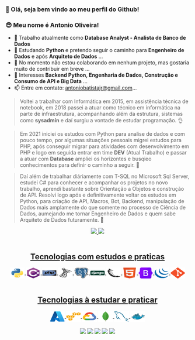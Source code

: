 ### 👋 Olá, seja bem vindo ao meu perfil do Github!
### 😎 Meu nome é Antonio Oliveira!


- 🔭 Trabalho atualmente como **Database Analyst - Analista de Banco de Dados**
- 🌱 Estudando **Python** e pretendo seguir o caminho para **Engenheiro de Dados** e após **Arquiteto de Dados** ...
- 👯 No momento não estou colaborando em nenhum projeto, mas gostaria muito de contribuir em breve ...
- 💬 Interesses **Backend Python, Engenharia de Dados, Construção e Consumo de API e Big Data** ...
- 📫 Entre em contato: antoniobatistajr@gmail.com...


> Voltei a trabalhar com Informática em 2015, em assistência técnica de notebook, em 2018 passei a atuar como técnico em informática na parte de infraestrutura,
acompanhando além da estrutura, sistemas como **sysadmin** e daí surgiu a vontade de estudar programação. 👌

> Em 2021 iniciei os estudos com Python para analise de dados e com pouco tempo, por algumas situações pessoais migrei estudos para PHP, após conseguir migrar para atividades com desenvolvimento em PHP e logo em seguida entrar em time **DEV** (Atual Trabalho) e passar a atuar com **Database** ampliei os horizontes e busqieo conhecimentos para definir o caminho a seguir. 🙌

> Daí além de trabalhar diáriamente com T-SQL no Microsoft Sql Server, estudei C# para conhecer e acompanhar os projetos no novo trabalho, aprendi bastante sobre Orientação a Objetos e construção de API. Resolvi logo após e definitivamente voltar os estudos em Python, para criação de API, Macros, Bot, Backend, manipulação de Dados mais amplamente do que somente no processo de Ciência de Dados, aumejando me tornar Engenheiro de Dados e quem sabe Arquiteto de Dados futuramente. 🤞



<div align="center">
  <a href="https://github.com/antonioliverjr">
  <img height="180em" src="https://github-readme-stats.vercel.app/api?username=antonioliverjr&show_icons=true&theme=onedark&include_all_commits=true&count_private=true"/>
  <img height="180em" src="https://github-readme-stats.vercel.app/api/top-langs/?username=antonioliverjr&layout=compact&langs_count=7&theme=onedark"/>
</div>
<div style="display: inline_block" align="center"><br>
  <h2> Tecnologias com estudos e praticas </h2>
  <img align="center" alt="oliver-Python" height="30" width="40" src="https://raw.githubusercontent.com/devicons/devicon/master/icons/python/python-original.svg">
  <img align="center" alt="oliver-Csharp" height="30" width="40" src="https://raw.githubusercontent.com/devicons/devicon/master/icons/csharp/csharp-original.svg">
  <img align="center" alt="oliver-php" height="30" width="40" src="https://raw.githubusercontent.com/devicons/devicon/master/icons/php/php-original.svg">
  <img align="center" alt="oliver-Sqlserver" height="30" width="40" src="https://raw.githubusercontent.com/devicons/devicon/master/icons/microsoftsqlserver/microsoftsqlserver-plain.svg">
  <img align="center" alt="oliver-postgres" height="30" width="40" src="https://raw.githubusercontent.com/devicons/devicon/master/icons/postgresql/postgresql-original.svg">
  <img align="center" alt="oliver-django" height="30" width="40" src="https://raw.githubusercontent.com/devicons/devicon/master/icons/django/django-original.svg">
  <img align="center" alt="oliver-flask" height="30" width="40" src="https://raw.githubusercontent.com/devicons/devicon/master/icons/flask/flask-original.svg">
  <img align="center" alt="oliver-html5" height="30" width="40" src="https://raw.githubusercontent.com/devicons/devicon/master/icons/html5/html5-original.svg">
  <img align="center" alt="oliver-Bootstrap" height="30" width="40" src="https://raw.githubusercontent.com/devicons/devicon/master/icons/bootstrap/bootstrap-original.svg">
  <img align="center" alt="oliver-jquery" height="30" width="40" src="https://raw.githubusercontent.com/devicons/devicon/master/icons/jquery/jquery-original.svg">
  <img align="center" alt="oliver-git" height="30" width="40" src="https://raw.githubusercontent.com/devicons/devicon/master/icons/git/git-original.svg">
</div>
  
<div style="display: inline_block" align="center"><br>
  <h2> Tecnologias à estudar e praticar </h2>
  <img align="center" alt="oliver-azure" height="30" width="40" src="https://raw.githubusercontent.com/devicons/devicon/master/icons/azure/azure-original.svg">
  <img align="center" alt="oliver-AWS" height="30" width="40" src="https://raw.githubusercontent.com/devicons/devicon/master/icons/amazonwebservices/amazonwebservices-original.svg">
  <img align="center" alt="oliver-google" height="30" width="40" src="https://raw.githubusercontent.com/devicons/devicon/master/icons/googlecloud/googlecloud-original.svg">
  <img align="center" alt="oliver-mongodb" height="30" width="40" src="https://raw.githubusercontent.com/devicons/devicon/master/icons/mongodb/mongodb-original.svg">
  <img align="center" alt="oliver-mysql" height="30" width="40" src="https://raw.githubusercontent.com/devicons/devicon/master/icons/mysql/mysql-original.svg">
  <img align="center" alt="oliver-docker" height="30" width="40" src="https://raw.githubusercontent.com/devicons/devicon/master/icons/docker/docker-original.svg">
</div>


<div align="center"><br>
  <a href = "mailto:antoniobatistajr@gmail.com"><img src="https://img.shields.io/badge/-Gmail-%23333?style=for-the-badge&logo=gmail&logoColor=white" target="_blank"></a>
  <a href = "https://wa.me/message/CHSIVJA4LIPDC1"><img src="https://img.shields.io/badge/WhatsApp-25D366?style=for-the-badge&logo=whatsapp&logoColor=white" target="_blank"></a>
  <a href = "https://t.me/antonioliverjr"><img src="https://img.shields.io/badge/Telegram-2CA5E0?style=for-the-badge&logo=telegram&logoColor=white" target="_blank"></a>
  <a href="https://instagram.com/antonioliverjr" target="_blank"><img src="https://img.shields.io/badge/-Instagram-%23E4405F?style=for-the-badge&logo=instagram&logoColor=white" target="_blank"></a>
  <a href="https://www.linkedin.com/in/antoniobatistajr" target="_blank"><img src="https://img.shields.io/badge/-LinkedIn-%230077B5?style=for-the-badge&logo=linkedin&logoColor=white" target="_blank"></a> 
 
  <!-- ![Snake animation](https://github.com/antonioliverjr/rafaballerini/blob/output/github-contribution-grid-snake.svg)-->
 
</div>




